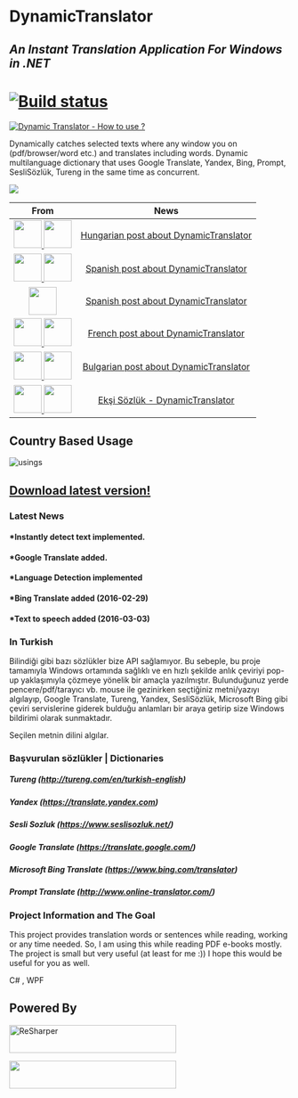 # DynamicTranslator
## _An Instant Translation Application For Windows in .NET_ 
# [![Build status](https://ci.appveyor.com/api/projects/status/yae0kngt6hv0ujtk?svg=true)](https://ci.appveyor.com/project/osoykan/dynamictranslator)
[![Dynamic Translator - How to use ?](http://cdn.makeagif.com/media/3-03-2016/pG9psp.gif)](https://www.youtube.com/watch?v=9rqX0aVCTKw)

Dynamically catches selected texts where any window you on (pdf/browser/word etc.) and translates including words. Dynamic multilanguage dictionary that uses Google Translate, Yandex, Bing, Prompt, SesliSözlük, Tureng in the same time as concurrent.

<a href="http://www.ilovefreesoftware.com/08/windows/free-translation-software-translate-text-application.html" title="FREE TRANSLATION SOFTWARE TO TRANSLATE TEXT IN ANY APPLICATION"><img border="0" src="http://cdn.ilovefreesoftware.com/wp-content/uploads/2011/03/ilovefreesoftware_reviewed_5Star.png"/></a>
 
| From | News |
|:---------:|:--------:|
| <a href="#" > <img src="http://icons.iconarchive.com/icons/custom-icon-design/all-country-flag/256/Hungary-Flag-icon.png" height="50" width="50"> <img src="https://pbs.twimg.com/profile_images/721846144788094976/YCrswAJy.jpg" height="50" width="50"> </a> | [Hungarian post about DynamicTranslator](http://hvg.hu/tudomany/20160930_dynamic_translator_ingyenes_fordito_program) |
|<a href="#" > <img src="https://cdn3.iconfinder.com/data/icons/finalflags/256/Spain-Flag.png" height="50" width="50"> <img src="https://pbs.twimg.com/profile_images/629583296725430272/MwkPjX5o.png" height="50" width="50"> </a>|  [Spanish post about DynamicTranslator](http://www.neoteo.com/dynamictranslator-traducir-texto-cualquier-programa) 
|<a href="#" > <img src="https://cdn3.iconfinder.com/data/icons/finalflags/256/Spain-Flag.png" height="50" width="50">   </a>| [Spanish post about DynamicTranslator](http://www.softandapps.info/2016/08/12/dynamictranslator-software-traduce-textos-windows/)
| <a href="#" > <img src="https://cdn3.iconfinder.com/data/icons/finalflags/256/France-Flag.png" height="50" width="50"> <img src="http://static.ccm2.net/www.commentcamarche.net/sites/images/jetelecharge.com-4a1e99c1.jpg" height="50" width="50"> </a> | [French post about DynamicTranslator](http://www.jetelecharge.com/Bureautique/8757.php) |
<a href="#" > <img src="http://img.freeflagicons.com/thumb/square_icon/bulgaria/bulgaria_640.png" height="50" width="50"> <img src="http://www.download.bg/img/logos/dbg.gif" height="50" width="50"> </a> |  [Bulgarian post about DynamicTranslator](http://www.download.bg/index.php?cls=program&mtd=default&id=696239)
|<a href="#" ><img src="http://icons.iconarchive.com/icons/custom-icon-design/flat-europe-flag/512/Turkey-icon.png" height="50" width="50"> <img src="https://avatars3.githubusercontent.com/u/23709737?v=3&s=280" height="50" width="50">    </a>| [Ekşi Sözlük - DynamicTranslator](https://eksisozluk.com/dynamictranslator--5230125) |

## Country Based Usage
![usings](https://raw.githubusercontent.com/osoykan/DynamicTranslator/master/usings.PNG)

## [Download latest version!](https://github.com/DynamicTranslator/DynamicTranslator/releases/download/3.5.0/v.3.5.0.zip)

### Latest News

#### *Instantly detect text implemented.
#### *Google Translate added.
#### *Language Detection implemented
#### *Bing Translate added (2016-02-29)
#### *Text to speech added (2016-03-03)

### In Turkish
Bilindiği gibi bazı sözlükler bize API sağlamıyor. Bu sebeple, bu proje tamamıyla Windows ortamında sağlıklı ve en hızlı şekilde anlık çeviriyi pop-up yaklaşımıyla çözmeye yönelik bir amaçla yazılmıştır.
Bulunduğunuz yerde pencere/pdf/tarayıcı vb. mouse ile gezinirken seçtiğiniz metni/yazıyı algılayıp, Google Translate, Tureng, Yandex, SesliSözlük, Microsoft Bing gibi çeviri servislerine giderek bulduğu anlamları bir araya getirip size Windows bildirimi olarak sunmaktadır.

Seçilen metnin dilini algılar.

### Başvurulan sözlükler | Dictionaries
        
##### Tureng (http://tureng.com/en/turkish-english)
##### Yandex (https://translate.yandex.com)
##### Sesli Sozluk (https://www.seslisozluk.net/)
##### Google Translate (https://translate.google.com/)
##### Microsoft Bing Translate (https://www.bing.com/translator)
##### Prompt Translate (http://www.online-translator.com/)
        

### Project Information and The Goal
This project provides translation words or sentences while reading, working or any time needed. So, I am using this while reading PDF e-books mostly. The project is small but very useful (at least for me :)) I hope this would be useful for you as well.

C# , WPF

## Powered By

<a href="https://www.jetbrains.com/resharper/" target="_blank"><img src="https://camo.githubusercontent.com/d94f160ac291837e52a5a9f0a56d0f087281460c/687474703a2f2f7777772e6a6574627261696e732e636f6d2f696d672f6c6f676f732f6c6f676f5f7265736861727065725f736d616c6c2e676966" width="300" height="50" alt="ReSharper" data-canonical-src="http://www.jetbrains.com/img/logos/logo_resharper_small.gif" style="max-width:100%;"></a>

<a href="http://www.oz-code.com/"><img src="http://www.oz-code.com//Content/Images/header/ozcode_logo_short.svg" height="50" width="300"></a>
